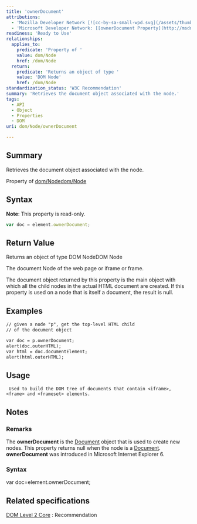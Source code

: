 ```yaml
---
title: 'ownerDocument'
attributions:
  - 'Mozilla Developer Network [![cc-by-sa-small-wpd.svg](/assets/thumb/8/8c/cc-by-sa-small-wpd.svg/120px-cc-by-sa-small-wpd.svg.png)](http://creativecommons.org/licenses/by-sa/3.0/us/): [[Node.ownerDocument](https://developer.mozilla.org/en-US/docs/Web/API/Node.ownerDocument) Article]'
  - 'Microsoft Developer Network: [[ownerDocument Property](http://msdn.microsoft.com/en-us/library/ie/ms534315(v=vs.85).aspx) Article]'
readiness: 'Ready to Use'
relationships:
  applies_to:
    predicate: 'Property of '
    value: dom/Node
    href: /dom/Node
  return:
    predicate: 'Returns an object of type '
    value: 'DOM Node'
    href: /dom/Node
standardization_status: 'W3C Recommendation'
summary: 'Retrieves the document object associated with the node.'
tags:
  - API
  - Object
  - Properties
  - DOM
uri: dom/Node/ownerDocument

---
```

## Summary

Retrieves the document object associated with the node.

Property of [dom/Node](/dom/Node)[dom/Node](/dom/Node)

## Syntax

**Note**: This property is read-only.

``` js
var doc = element.ownerDocument;
```

## Return Value

Returns an object of type DOM NodeDOM Node

The document Node of the web page or iframe or frame.

The document object returned by this property is the main object with which all the child nodes in the actual HTML document are created. If this property is used on a node that is itself a document, the result is null.

## Examples

``` html
// given a node "p", get the top-level HTML child
// of the document object

var doc = p.ownerDocument;
alert(doc.outerHTML);
var html = doc.documentElement;
alert(html.outerHTML);
```

## Usage

     Used to build the DOM tree of documents that contain <iframe>, <frame> and <frameset> elements.

## Notes

### Remarks

The **ownerDocument** is the [Document](/dom/Document) object that is used to create new nodes. This property returns null when the node is a [Document](/dom/Document). **ownerDocument** was introduced in Microsoft Internet Explorer 6.

### Syntax

var doc=element.ownerDocument;

## Related specifications

[DOM Level 2 Core](http://www.w3.org/TR/2000/REC-DOM-Level-2-Core-20001113/core.html#node-ownerDoc)
:   Recommendation

